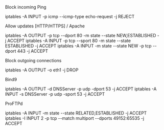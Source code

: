 Block incoming Ping

iptables -A INPUT -p icmp --icmp-type echo-request -j REJECT

Allow updates [HTTP/HTTPS] / Apache 

iptables -A OUTPUT -p tcp --dport 80 -m state --state NEW,ESTABLISHED -j ACCEPT
iptables -A INPUT -p tcp --sport 80 -m state --state ESTABLISHED -j ACCEPT
iptables -A INPUT -m state --state NEW -p tcp --dport 443 -j ACCEPT

Block outgoing connections 

iptables -A OUTPUT -o eth1 -j DROP

Bind9

iptables -A OUTPUT -d DNSServer -p udp -dport 53 -j ACCEPT
iptables -A INPUT -s DNSServer -p udp -sport 53 -j ACCEPT

ProFTPd

iptables -A INPUT -m state --state RELATED,ESTABLISHED -j ACCEPT
iptables -I INPUT 2 -p tcp --match multiport --dports 49152:65535 -j ACCEPT

